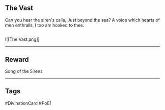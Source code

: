 ## The Vast
Can you hear the siren's calls,
Just beyond the sea?
A voice which hearts
of men enthralls,
I too am hooked to thee.
## 
![[The Vast.png]]

---
## Reward
Song of the Sirens

---
## Tags
#DivinationCard
#PoE1